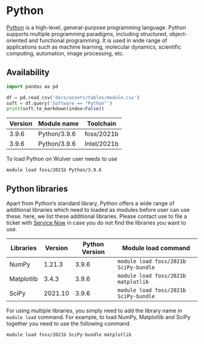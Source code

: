 # Python
[Python](https://www.python.org/) is a high-level, general-purpose programming language. Python supports multiple programming paradigms, including structured, object-oriented and functional programming. It is used in wide range of applications such as machine learning, molecular dynamics, scientific computing, automation, image processing, etc.

## Availability


```python exec="on"
import pandas as pd

df = pd.read_csv('docs/assets/tables/module.csv')
soft = df.query('Software == "Python"')
print(soft.to_markdown(index=False))
```



| Version | Module name  | Toolchain   |
|---------|--------------|-------------|
| 3.9.6   | Python/3.9.6 | foss/2021b  |
| 3.9.6   | Python/3.9.6 | Intel/2021b |

To load Python on Wulver user needs to use
```
module load foss/2021b Python/3.9.6
```

## Python libraries
Apart from Python’s standard library, Python offers a wide range of additional libraries which need to loaded as modules before user can use these. here, we list these additional libraries. Please contact use to file a ticket with [Service Now](mailto:hpc@njit.edu) in case you do not find the libraries you want to use.

| Libraries  | Version | Python Version | Module load command                   |
|------------|---------|----------------|---------------------------------------|
| NumPy      | 1.21.3  | 3.9.6          | `module load foss/2021b SciPy-bundle` |
| Matplotlib | 3.4.3   | 3.9.6          | `module load foss/2021b matplotlib`   |
| SciPy      | 2021.10 | 3.9.6          | `module load foss/2021b SciPy-bundle` |

For using multiple libraries, you simply need to add the library name in `module load` command. For example, to load NumPy, Matplotlib and SciPy together you need to use the following command. 

```
module load foss/2021b SciPy-bundle matplotlib
```

